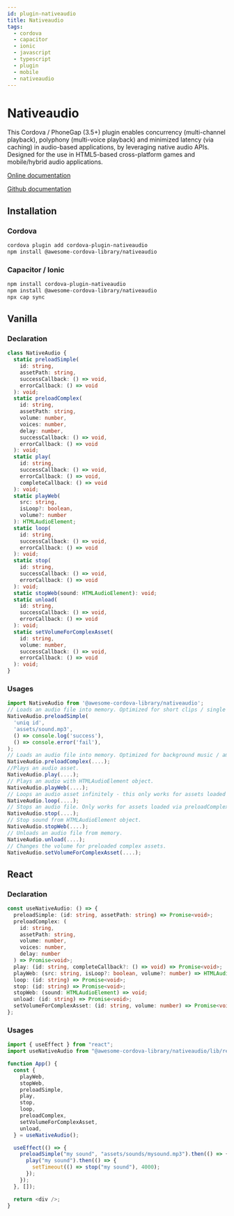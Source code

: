 ```yaml
---
id: plugin-nativeaudio
title: Nativeaudio
tags:
  - cordova
  - capacitor
  - ionic
  - javascript
  - typescript
  - plugin
  - mobile
  - nativeaudio
---
```


# Nativeaudio

This Cordova / PhoneGap (3.5+) plugin enables concurrency (multi-channel playback), polyphony (multi-voice playback) and minimized latency (via caching) in audio-based applications, by leveraging native audio APIs. Designed for the use in HTML5-based cross-platform games and mobile/hybrid audio applications.

[Online documentation](https://awesomecordovalibrary.com)

[Github documentation](https://github.com/floatinghotpot/cordova-plugin-nativeaudio)

## Installation

### Cordova

```sh
cordova plugin add cordova-plugin-nativeaudio
npm install @awesome-cordova-library/nativeaudio
```

### Capacitor / Ionic

```bash
npm install cordova-plugin-nativeaudio
npm install @awesome-cordova-library/nativeaudio
npx cap sync
```

## Vanilla

### Declaration

```typescript
class NativeAudio {
  static preloadSimple(
    id: string,
    assetPath: string,
    successCallback: () => void,
    errorCallback: () => void
  ): void;
  static preloadComplex(
    id: string,
    assetPath: string,
    volume: number,
    voices: number,
    delay: number,
    successCallback: () => void,
    errorCallback: () => void
  ): void;
  static play(
    id: string,
    successCallback: () => void,
    errorCallback: () => void,
    completeCallback: () => void
  ): void;
  static playWeb(
    src: string,
    isLoop?: boolean,
    volume?: number
  ): HTMLAudioElement;
  static loop(
    id: string,
    successCallback: () => void,
    errorCallback: () => void
  ): void;
  static stop(
    id: string,
    successCallback: () => void,
    errorCallback: () => void
  ): void;
  static stopWeb(sound: HTMLAudioElement): void;
  static unload(
    id: string,
    successCallback: () => void,
    errorCallback: () => void
  ): void;
  static setVolumeForComplexAsset(
    id: string,
    volume: number,
    successCallback: () => void,
    errorCallback: () => void
  ): void;
}
```

### Usages

```typescript
import NativeAudio from '@awesome-cordova-library/nativeaudio';
// Loads an audio file into memory. Optimized for short clips / single shots (up to five seconds). Cannot be stopped / looped.
NativeAudio.preloadSimple(
  'uniq id',
  'assets/sound.mp3',
  () => console.log('success'),
  () => console.error('fail'),
);
// Loads an audio file into memory. Optimized for background music / ambient sound. Uses highlevel native APIs with a larger footprint. (iOS: AVAudioPlayer). Can be stopped / looped and used with multiple voices. Can be faded in and out using the delay parameter.
NativeAudio.preloadComplex(....);
//Plays an audio asset.
NativeAudio.play(....);
// Plays an audio with HTMLAudioElement object.
NativeAudio.playWeb(....);
// Loops an audio asset infinitely - this only works for assets loaded via preloadComplex.
NativeAudio.loop(....);
// Stops an audio file. Only works for assets loaded via preloadComplex.
NativeAudio.stop(....);
// Stop sound from HTMLAudioElement object.
NativeAudio.stopWeb(....);
// Unloads an audio file from memory.
NativeAudio.unload(....);
// Changes the volume for preloaded complex assets.
NativeAudio.setVolumeForComplexAsset(....);
```

## React

### Declaration

```typescript
const useNativeAudio: () => {
  preloadSimple: (id: string, assetPath: string) => Promise<void>;
  preloadComplex: (
    id: string,
    assetPath: string,
    volume: number,
    voices: number,
    delay: number
  ) => Promise<void>;
  play: (id: string, completeCallback?: () => void) => Promise<void>;
  playWeb: (src: string, isLoop?: boolean, volume?: number) => HTMLAudioElement;
  loop: (id: string) => Promise<void>;
  stop: (id: string) => Promise<void>;
  stopWeb: (sound: HTMLAudioElement) => void;
  unload: (id: string) => Promise<void>;
  setVolumeForComplexAsset: (id: string, volume: number) => Promise<void>;
};
```

### Usages

```typescript
import { useEffect } from "react";
import useNativeAudio from "@awesome-cordova-library/nativeaudio/lib/react";

function App() {
  const {
    playWeb,
    stopWeb,
    preloadSimple,
    play,
    stop,
    loop,
    preloadComplex,
    setVolumeForComplexAsset,
    unload,
  } = useNativeAudio();

  useEffect(() => {
    preloadSimple("my sound", "assets/sounds/mysound.mp3").then(() => {
      play("my sound").then(() => {
        setTimeout(() => stop("my sound"), 4000);
      });
    });
  }, []);

  return <div />;
}
```
